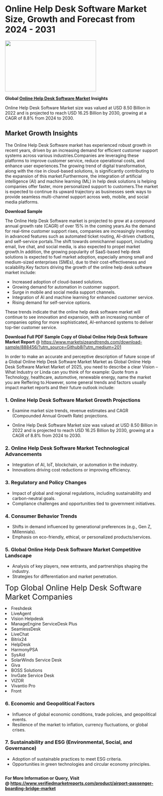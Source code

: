 <H1>Online Help Desk Software Market Size, Growth and Forecast from 2024 - 2031</H1><img class="aligncenter size-medium wp-image-584254" src="https://thirdeyenews.in/wp-content/uploads/2024/09/Global-Market-Research-300x168.jpeg" alt="" width="300" height="168" /><p><strong>Global&nbsp;<a href="https://www.marketsizeandtrends.com/download-sample/888456/?utm_source=Github8j?utm_medium=201">Online Help Desk Software Market</a> Insights</strong></p><p>Online Help Desk Software Market size was valued at USD 8.50 Billion in 2022 and is projected to reach USD 16.25 Billion by 2030, growing at a CAGR of 8.8% from 2024 to 2030.</p><p><h2>Market Growth Insights</h2> <p>The Online Help Desk Software market has experienced robust growth in recent years, driven by an increasing demand for efficient customer support systems across various industries.Companies are leveraging these platforms to improve customer service, reduce operational costs, and enhance user experiences.The growing trend of digital transformation, along with the rise in cloud-based solutions, is significantly contributing to the expansion of this market.Furthermore, the integration of artificial intelligence (AI) and machine learning (ML) in help desk solutions is helping companies offer faster, more personalized support to customers.The market is expected to continue its upward trajectory as businesses seek ways to provide seamless multi-channel support across web, mobile, and social media platforms.</p> <p><strong>Download Sample</strong></p> <p>The Online Help Desk Software market is projected to grow at a compound annual growth rate (CAGR) of over 15% in the coming years.As the demand for real-time customer support rises, companies are increasingly investing in advanced features such as automated ticket routing, AI-driven chatbots, and self-service portals.The shift towards omnichannel support, including email, live chat, and social media, is also expected to propel market growth.In addition, the growing popularity of SaaS-based help desk solutions is expected to fuel market adoption, especially among small and medium-sized enterprises (SMEs), due to their cost-effectiveness and scalability.Key factors driving the growth of the online help desk software market include: <ul> <li>Increased adoption of cloud-based solutions.</li> <li>Growing demand for automation in customer support.</li> <li>Surge in mobile and social media support channels.</li> <li>Integration of AI and machine learning for enhanced customer service.</li> <li>Rising demand for self-service options.</li> </ul> These trends indicate that the online help desk software market will continue to see innovation and expansion, with an increasing number of companies opting for more sophisticated, AI-enhanced systems to deliver top-tier customer service.<p><span class=""><strong>Download Full PDF Sample Copy of Global Online Help Desk Software Market Report</strong> @ <a href="https://www.marketsizeandtrends.com/download-sample/888456/?utm_source=Github8j?utm_medium=201" target="_blank">https://www.marketsizeandtrends.com/download-sample/888456/?utm_source=Github8j?utm_medium=201</a></span></p><p>In order to make an accurate and perceptive description of future scope of a Global&nbsp;Online Help Desk Software Market Market as Global&nbsp;Online Help Desk Software Market Market of 2025, you need to describe a clear Vision &ndash; What Industry or Linda can you think of for example: Quote from a Technology, healthcare, automotive, renewable energy, name the market you are Reffering to.However, some general trends and factors usually impact market reports and their future outlook include:</p><h3>1.&nbsp;<strong>Online Help Desk Software Market Growth Projections</strong></h3><ul><li>Examine market size trends, revenue estimates and CAGR (Compounded Annual Growth Rate) projections.</li><li><p>Online Help Desk Software Market size was valued at USD 8.50 Billion in 2022 and is projected to reach USD 16.25 Billion by 2030, growing at a CAGR of 8.8% from 2024 to 2030.</p></li></ul><h3>2.&nbsp;<strong>Online Help Desk Software Market Technological Advancements</strong></h3><ul><li>Integration of AI, IoT, blockchain, or automation in the industry.</li><li>Innovations driving cost reductions or improving efficiency.</li></ul><h3>3.&nbsp;<strong>Regulatory and Policy Changes</strong></h3><ul><li>Impact of global and regional regulations, including sustainability and carbon-neutral goals.</li><li>Compliance challenges and opportunities tied to government initiatives.</li></ul><h3>4.&nbsp;<strong>Consumer Behavior Trends</strong></h3><ul><li>Shifts in demand influenced by generational preferences (e.g., Gen Z, Millennials).</li><li>Emphasis on eco-friendly, ethical, or personalized products/services.</li></ul><h3>5.&nbsp;<strong>Global Online Help Desk Software Market Competitive Landscape</strong></h3><ul><li>Analysis of key players, new entrants, and partnerships shaping the industry.</li><li>Strategies for differentiation and market penetration.</li></ul><p data-pm-slice="1 1 []"><span style="color: inherit; font-family: inherit; font-size: 25px;">Top Global Online Help Desk Software Market Companies</span></p><div class="" data-test-id=""><p><li>Freshdesk</li><li> LiveAgent</li><li> Vision Helpdesk</li><li> ManageEngine ServiceDesk Plus</li><li> SeamlessDesk</li><li> LiveChat</li><li> Bitrix24</li><li> HelpDesk</li><li> HarmonyPSA</li><li> SysAid</li><li> SolarWinds Service Desk</li><li> Giva</li><li> BOSS Solutions</li><li> InvGate Service Desk</li><li> VIZOR</li><li> Vivantio Pro</li><li> Front</li></p></div><h3>6.&nbsp;<strong>Economic and Geopolitical Factors</strong></h3><ul><li>Influence of global economic conditions, trade policies, and geopolitical events.</li><li>Resilience of the market to inflation, currency fluctuations, or global crises.</li></ul><h3>7.&nbsp;<strong>Sustainability and ESG (Environmental, Social, and Governance)</strong></h3><ul><li>Adoption of sustainable practices to meet ESG criteria.</li><li>Opportunities in green technologies and circular economy principles.</li></ul><h2><strong style="font-size: 14px;">For More Information or Query, Visit @&nbsp;</strong><a style="background-color: #ffffff; font-size: 14px;" href="https://www.marketsizeandtrends.com/report/online-help-desk-software-market-/" target="_blank">https://www.verifiedmarketreports.com/product/airport-passenger-boarding-bridge-market</a></h2>